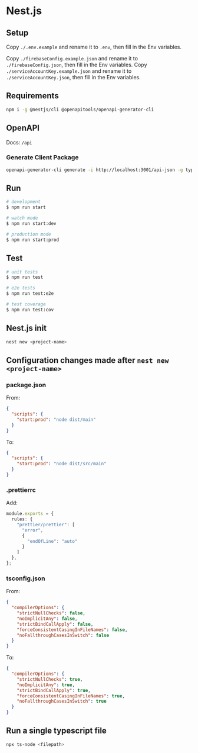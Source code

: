 # Nest.js

## Setup

Copy `./.env.example` and rename it to `.env`, then fill in the Env variables.

Copy `./firebaseConfig.example.json` and rename it to `./firebaseConfig.json`, then fill in the Env variables.
Copy `./serviceAccountKey.example.json` and rename it to `./serviceAccountKey.json`, then fill in the Env variables.

## Requirements

```bash
npm i -g @nestjs/cli @openapitools/openapi-generator-cli
```

## OpenAPI

Docs: `/api`

### Generate Client Package

```sh
openapi-generator-cli generate -i http://localhost:3001/api-json -g typescript-axios -o ../next/client
```

## Run

```bash
# development
$ npm run start

# watch mode
$ npm run start:dev

# production mode
$ npm run start:prod
```

## Test

```bash
# unit tests
$ npm run test

# e2e tests
$ npm run test:e2e

# test coverage
$ npm run test:cov
```

## Nest.js init

```bash
nest new <project-name>
```

## Configuration changes made after `nest new <project-name>`

### package.json

From:

```json
{
  "scripts": {
    "start:prod": "node dist/main"
  }
}
```

To:

```json
{
  "scripts": {
    "start:prod": "node dist/src/main"
  }
}
```

### .prettierrc

Add:

```ts
module.exports = {
  rules: {
    "prettier/prettier": [
      "error",
      {
        "endOfLine": "auto"
      }
    ]
  },
};
```

### tsconfig.json

From:

```json
{
  "compilerOptions": {
    "strictNullChecks": false,
    "noImplicitAny": false,
    "strictBindCallApply": false,
    "forceConsistentCasingInFileNames": false,
    "noFallthroughCasesInSwitch": false
  }
}
```

To:

```json
{
  "compilerOptions": {
    "strictNullChecks": true,
    "noImplicitAny": true,
    "strictBindCallApply": true,
    "forceConsistentCasingInFileNames": true,
    "noFallthroughCasesInSwitch": true
  }
}
```

## Run a single typescript file

```bash
npx ts-node <filepath>
```
